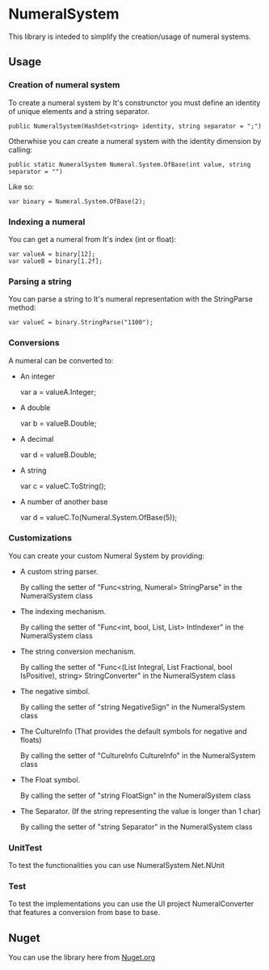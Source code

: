 # NumeralSystem

This library is inteded to simplify the creation/usage of numeral systems.


## Usage

### Creation of numeral system

To create a numeral system by It's construnctor you must define an identity of unique elements and a string separator.

    public NumeralSystem(HashSet<string> identity, string separator = ";")

Otherwhise you can create a numeral system with the identity dimension by calling:

    public static NumeralSystem Numeral.System.OfBase(int value, string separator = "")
Like so:

    var binary = Numeral.System.OfBase(2);
### Indexing a numeral
You can get a numeral from It's index (int or float):

    var valueA = binary[12];
    var valueB = binary[1.2f];
### Parsing a string
You can parse a string to It's numeral representation with the StringParse method:

    var valueC = binary.StringParse("1100");
### Conversions
A numeral can be converted to:

- An integer


    var a = valueA.Integer;
- A double


    var b = valueB.Double;
- A decimal


    var d = valueB.Double;
- A string
    

    var c = valueC.ToString();
- A number of another base


    var d = valueC.To(Numeral.System.OfBase(5));
### Customizations
You can create your custom Numeral System by providing:

- A custom string parser.
    
    By calling the setter of "Func<string, Numeral> StringParse" in the NumeralSystem class
- The indexing mechanism.

  By calling the setter of "Func<int, bool, List<string>, List<string>> IntIndexer" in the NumeralSystem class
- The string conversion mechanism.
    
    By calling the setter of "Func<(List<string> Integral, List<string> Fractional, bool IsPositive), string> StringConverter" in the NumeralSystem class
- The negative simbol.

  By calling the setter of "string NegativeSign" in the NumeralSystem class
- The CultureInfo (That provides the default symbols for negative and floats)

    By calling the setter of "CultureInfo CultureInfo" in the NumeralSystem class
- The Float symbol.
    
    By calling the setter of "string FloatSign" in the NumeralSystem class
- The Separator. (If the string representing the value is longer than 1 char)

    By calling the setter of "string Separator" in the NumeralSystem class

### UnitTest

To test the functionalities you can use NumeralSystem.Net.NUnit

### Test
To test the implementations you can use the UI project NumeralConverter that features a conversion from base to base.

## Nuget
You can use the library here from [Nuget.org](https://www.nuget.org/packages/NumeralSystems.Net)
